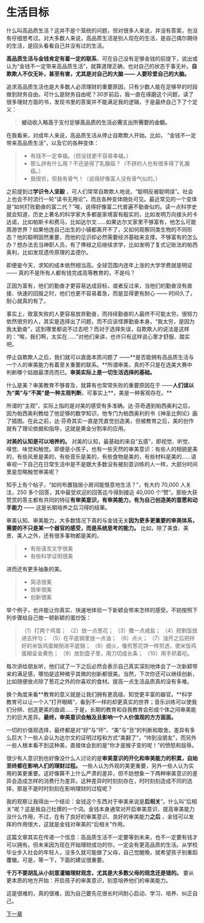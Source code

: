 # 生活目标
 
 什么叫高品质生活？这并不是个笼统的问题，但对很多人来说，并没有答案，也没有仔细思考过。对大多数人来说，高品质生活是别人现在的生活，是自己偶尔期待的生活，是回头看看自己并没有过的生活。
 
**高品质生活与金钱肯定有着一定的联系**，可在自己没有足够金钱的前提下，说出或认为“金钱不一定带来高品质生活”，就算道理正确，也对自己的状态于事无补。**自欺欺人不仅无补，甚至有害，尤其是对自己的大脑 —— 人要珍爱自己的大脑。** 
 
 追求高品质生活也是大多数人必须理财的重要原因，只有少数人能在足够早的时段做到财务自由。可什么是财务自由呢？30岁前后，我一直在琢磨这个问题，读了很多理财方面的书，发现书里的答案并不能满足我的逻辑，于是最终自己下了个定义：
 
 >**被动收入略高于支付足够高品质的生活必需支出所需要的金额。** 
 
 在我看来，对成年人来说，高品质生活从停止自欺欺人开始。比如， “金钱不一定带来高品质生活”，以及它的各种变体：
 
 > - 有钱不一定幸福。（但没钱更不容易幸福。）
 > - 那么拼有什么用？不还是得了乳腺癌？（不拼的人也有很多得了乳腺癌。）
 > - 我很穷，但我有骨气！（说得好像富人没有骨气似的。）
 
 之前提到过**学识令人坚毅** ，可人们常常自欺欺人地说，“聪明反被聪明误”。社会上也会不时流行一轮“读书无用论”，而且各种变体随处可见。最近常见的一个变体是“如何打败勤奋的富二代？”唉，说得好像富二代普遍不勤奋似的。读一点科学史就会知道，历史上著名的科学家大多都是家境富有殷实的，比如发明万向接头的卡达诺，比如帕斯卡和费马，比如达尔文……如果达尔文家里不够富有，他怎么可能周游世界？如果他连自己出生的小镇都离开不了，又如何观察同类生物的不同形态？他的聪明固然重要，而他的见识却必然需要经济基础来支撑。不够富有的怎么办？想办法去当神职人员，有了俸禄之后继续求学，比如发明了复式记账法的帕西奥利，比如发现遗传原理的孟德尔。
 
 即便是今天，求知的成本依然相当高。全球范围内连年上涨的大学学费就是明证 —— 真的不是所有人都有钱完成高等教育的，不是吗？
 
 正因为富有，他们的勤奋才更容易达成目标，或者反过来，当他们的勤奋没有直接、快速的回报之时，他们也更不容易着急，而是显得更有耐心 —— 时间久了，耐心就真的有了。
 
 事实上，致富失败的人更容易放弃勤奋，而持续勤奋的人最终不可能太穷。很努力依然很穷的人，其实是选择出了问题，而不应该怪罪勤奋本身。“我太穷，是因为我太勤奋”，这到哪里都说不过去吧？而对于选择失误，自欺欺人的说法是这样的：“唉，我们啊，太实在……”对他们来讲，也许只有这样说心里才舒服、踏实吧。
 
 停止自欺欺人之后，我们就可以直面本质问题了 ——**是否能拥有高品质生活与一个人的审美能力有着至关重要的联系。**所谓审美，真的不只是在选美大赛中判断哪个姑娘最漂亮而已。**审美实际上是一切生活选择的基础。** 
 
 什么是美？审美教育不够普及，就算有也常常失败的重要原因在于 ——**人们误以为“美”与“不美”是一种主观判断**，可事实上**，美是一种客观存在。** 
 
 所谓的“主观”，实际上指的是对美的感受有多准确。达·芬奇遇到帕西奥利之后，因为帕西奥利教给了他足够的数学知识，他专门为帕西奥利的书《神圣比例论》画了插图。在此之前，达·芬奇其实一直是凭直觉创造美，但被教育之后，美的创作就有了理论依据和指导，这就是黄金分割率的应用。
 
**对美的认知是可以培养的。** 对美的认知，最基础的来自“五感”，即视觉、听觉、嗅觉、味觉和触觉。即便是小孩子，也有一些天然的审美意识：有些人的相貌是美的，有些风景是美的，有些音乐是美的，有些食物是美的，有些材料是美的……请审视一下自己在日常生活中是不是跟大多数没有被刻意训练的人一样，大部分时间里是忽略触觉审美呢？
 
 知乎上有个帖子，“如何布置独居小房间能惬意地生活？”，有大约 70,000 人关注，250 多个回答，其中最受欢迎的回答迄今得到接近 40,000 个“赞”。那些大获赞赏的答主都有共同的特征**有审美意识，有审美能力，有为自己创造美的意愿和动手能力**  —— 这是长期培养之后习得的结果。
 
 审美认知、审美能力，大多数情况下真的与金钱无关**因为更多更重要的审美体系，需要的不只是某一个器官的感受，而是系统思考的能力。** 比如，除了美食、美景、美人之外，还有很多事物都是美的。
 
 > - 有些语言文字很美
 > - 有些科学证明很美
 
 进而还有更多抽象的美。
 
 > - 简洁很美
 > - 效率很美
 > - 创新很美
 
 举个例子，也许能让你真实、快速地体验一下新颖会带来怎样的感受。不妨按照下列步骤给自己做一顿新颖的蛋炒饭：
 
 > （1）打两个鸡蛋；
 > （2）放一点葱花；
 > （3）撒一点咸盐；
 > （4）把剩饭放进去拌匀；
 > （5）在平底锅里放一点油；
 > （6）点火；
 > （7）油开之后把拌好的米饭鸡蛋糊倒进平底锅；
 > （8）细火，像煎葱花饼一样煎透，使米饭鸡蛋糊呈金黄色；
 > （9）放到盘子里，用刀切成长条；
 > （10）用手抓着吃。
 
 每次讲给朋友听，他们试了一下之后必然会表示自己真实深刻地体会了一次新颖带来的满足感，哪怕是这种微乎其微的创新都很美。当然，下次你还可以继续创新，比如随便放点除了葱花之外的你喜欢的食材。提高一点生活品质真的没有多难。
 
 换个角度来看**教育的意义就是让我们拥有更高级、知觉更丰富的器官。**科学教育可以让一个人“打开眼睛”，看到不一样的却更真实的世界；音乐训练可以使我们分辨、创造更美的曲调……于是，长期的教育和自我教育会形成个体之间审美能力的巨大差异。**最终，审美意识会触及且影响一个人价值观的方方面面。** 
 
 一切的价值观选择，最终都是对“好”与“坏”、“美”与“丑”的判断和取舍。差异有多么巨大？一些人会认为达尔文的证明过程和方式“美翻了”，“帅到没朋友”，而另外一些人根本看不到这种美，直接体会到的是“你才是猴子变的呢！”的愤怒和屈辱。
 
 很少有人意识到也好像没什么人讨论的是**审美意识的开化和审美能力的积累，自始至终都在影响人们的理财过程。** 一些人认为外观的美更重要，另外一些人认为实用的美更重要。这好像算不上什么严肃的差异，但不妨想象一下两种审美意识的差异会造成怎样的消费行为差异。这种差异时时刻刻存在，时时刻刻造成不同的选择，那是不是时时刻刻在影响理财的过程呢？
 
 我的观察让我得出一个结论：金钱这个东西对于审美来说是**后相关**”。什么叫“后相关”呢？这是我自己杜撰的一个词。金钱本身通常对开启审美意识、提高审美能力没什么作用，不过，在有了良好的审美意识、良好的审美能力**之后** ，金钱可以发挥的作用很大，这就是金钱对审美的“后相关”作用。
 
 这篇文章其实在传递一个信息：高品质生活不一定要等到未来，也不一定要有钱才可以拥有。但未来因为现在开始理财成功的你，一定会有更高品质的生活。从学校毕业步入社会的年轻人，没多久就可能做了父母，自己觉醒晚，就希望孩子别重蹈覆辙。可是，等一下，下面的建议很重要。
 
**千万不要胡乱从小刻意灌输理财观念，尤其是大多数父母的观念还是错的。** 要从更本质的地方开始：开启孩子的审美意识，刻意培养他们的审美能力。
 
 这是很难的，真的很难，因为自己要先花很长时间耐心启动、学习、培养、纠正自己。
 
 [下一章](https://github.com/Hao-Chalmers/reborn/blob/addLink2Next/B07.md)